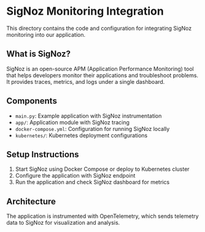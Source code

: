 # SigNoz Monitoring Integration

This directory contains the code and configuration for integrating SigNoz monitoring into our application.

## What is SigNoz?

SigNoz is an open-source APM (Application Performance Monitoring) tool that helps developers monitor their applications and troubleshoot problems. It provides traces, metrics, and logs under a single dashboard.

## Components

- `main.py`: Example application with SigNoz instrumentation
- `app/`: Application module with SigNoz tracing
- `docker-compose.yml`: Configuration for running SigNoz locally
- `kubernetes/`: Kubernetes deployment configurations

## Setup Instructions

1. Start SigNoz using Docker Compose or deploy to Kubernetes cluster
2. Configure the application with SigNoz endpoint
3. Run the application and check SigNoz dashboard for metrics

## Architecture

The application is instrumented with OpenTelemetry, which sends telemetry data to SigNoz for visualization and analysis.
